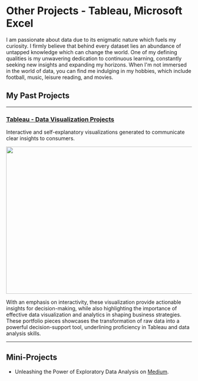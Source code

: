 # Other Projects - Tableau, Microsoft Excel

I am passionate about data due to its enigmatic nature which fuels my curiosity. I firmly believe that behind every dataset lies an abundance of untapped knowledge which can change the world. One of my defining qualities is my unwavering dedication to continuous learning, constantly seeking new insights and expanding my horizons. When I'm not immersed in the world of data, you can find me indulging in my hobbies, which include football, music, leisure reading, and movies.

## My Past Projects
---

 
### [Tableau - Data Visualization Projects](https://public.tableau.com/app/profile/mbanefo/vizzes)
Interactive and self-explanatory visualizations generated to communicate clear insights to consumers.

<p align="left"> 
<img src="https://github.com/Chukwubuikexo/Portfolio/blob/main/images/tableau%20icon.png" width="600px" height="400px" />
</p>

With an emphasis on interactivity, these visualization provide actionable insights for decision-making, while also highlighting the importance of effective data visualization and analytics in shaping business strategies. These portfolio pieces showcases the transformation of raw data into a powerful decision-support tool, underlining proficiency in Tableau and data analysis skills.

---
## Mini-Projects
* Unleashing the Power of Exploratory Data Analysis on [Medium](https://chukwubuikexo.medium.com/unleashing-the-power-of-exploratory-data-analysis-fd00298119ad).

